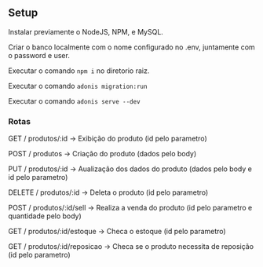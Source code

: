 ## Setup

Instalar previamente o NodeJS, NPM, e MySQL.

Criar o banco localmente com o nome configurado no .env, juntamente com o password e user.

Executar o comando `npm i` no diretorio raiz.

Executar o comando `adonis migration:run`

Executar o comando `adonis serve --dev`


### Rotas

GET / produtos/:id -> Exibição do produto (id pelo parametro)

POST / produtos -> Criação do produto (dados pelo body)

PUT / produtos/:id -> Aualização dos dados do produto (dados pelo body e id pelo parametro)

DELETE / produtos/:id -> Deleta o produto (id pelo parametro)

POST / produtos/:id/sell -> Realiza a venda do produto (id pelo parametro e quantidade pelo body)

GET / produtos/:id/estoque -> Checa o estoque (id pelo parametro)

GET / produtos/:id/reposicao -> Checa se o produto necessita de reposição (id pelo parametro)